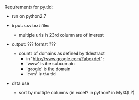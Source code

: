 
Requirements for py_tld:

 - run on python2.7

 - input:  csv text files
   - multiple urls in 23rd column are of interest
   
 - output: ??? format ???
   - counts of domains as defined by tldextract
     - in "http://www.google.com/?abc=def":
     - 'www' is the subdomain
     - 'google' is the domain
     - 'com' is the tld

 - data use
   - sort by multiple columns (in excel? in python?  in MySQL?)
   